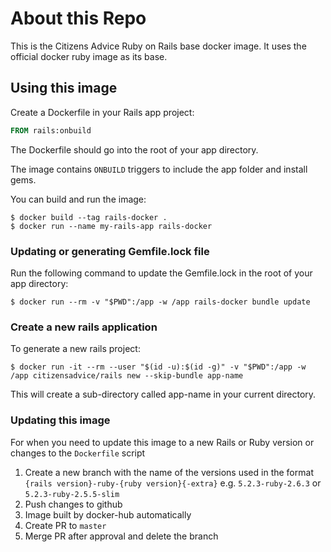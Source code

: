 # About this Repo

This is the Citizens Advice Ruby on Rails base docker image.
It uses the official docker ruby image as its base.

## Using this image

Create a Dockerfile in your Rails app project:

```dockerfile
FROM rails:onbuild
```

The Dockerfile should go into the root of your app directory.

The image contains `ONBUILD` triggers to include the app folder and install gems.

You can build and run the image:

```console
$ docker build --tag rails-docker .
$ docker run --name my-rails-app rails-docker
```

### Updating or generating Gemfile.lock file

Run the following command to update the Gemfile.lock in the root of your app directory:

```console
$ docker run --rm -v "$PWD":/app -w /app rails-docker bundle update
```

### Create a new rails application

To generate a new rails project:

```console
$ docker run -it --rm --user "$(id -u):$(id -g)" -v "$PWD":/app -w /app citizensadvice/rails new --skip-bundle app-name
```

This will create a sub-directory called app-name in your current directory.

### Updating this image

For when you need to update this image to a new Rails or Ruby version or changes to the `Dockerfile` script

1. Create a new branch with the name of the versions used in the format `{rails version}-ruby-{ruby version}{-extra}` e.g. `5.2.3-ruby-2.6.3` or `5.2.3-ruby-2.5.5-slim`
2. Push changes to github
3. Image built by docker-hub automatically
4. Create PR to `master`
5. Merge PR after approval and delete the branch
